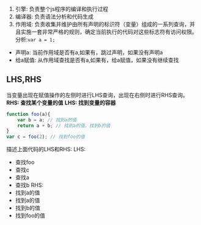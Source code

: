 1. 引擎: 负责整个js程序的编译和执行过程
2. 编译器: 负责语法分析和代码生成
3. 作用域: 负责收集并维护由所有声明的标识符（变量）组成的一系列查询，并且实施一套非常严格的规则，确定当前执行的代码对这些标志符有访问权限。
分析:`var a = 1;`
- 声明a: 当前作用域是否有a,如果有，跳过声明，如果没有声明a
- 给a赋值: 从作用域查找是否有a,如果有，给a赋值，如果没有继续查找

## LHS,RHS
当变量出现在赋值操作的左侧时进行LHS查询，出现在右侧时进行RHS查询。
**RHS: 查找某个变量的值**
**LHS: 找到变量的容器**
```js
function foo(a){
    var b = a; // 找到a的值
    return a + b; // 找到a的值，找到b的值
}
var c = foo(2); // 找到foo的值
```
描述上面代码的LHS和RHS:
LHS: 
- 查找foo
- 查找c
- 查找a
- 查找b
RHS:
- 找到a的值
- 找到a的值
- 找到b的值
- 找到foo的值


